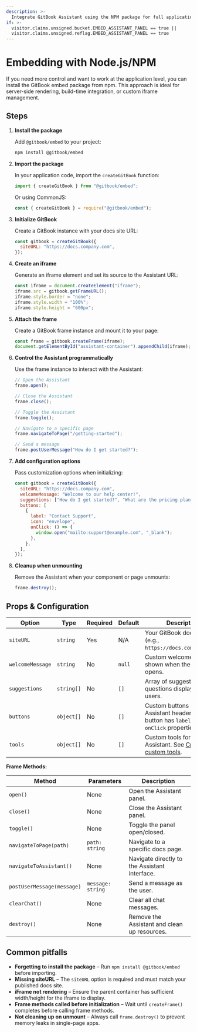 ```yaml
---
description: >-
  Integrate GitBook Assistant using the NPM package for full application-level control
if: >-
  visitor.claims.unsigned.bucket.EMBED_ASSISTANT_PANEL == true ||
  visitor.claims.unsigned.reflag.EMBED_ASSISTANT_PANEL == true
---
```


# Embedding with Node.js/NPM

If you need more control and want to work at the application level, you can install the GitBook embed package from npm. This approach is ideal for server-side rendering, build-time integration, or custom iframe management.

## Steps

1. **Install the package**

   Add `@gitbook/embed` to your project:

   ```bash
   npm install @gitbook/embed
   ```

2. **Import the package**

   In your application code, import the `createGitBook` function:

   ```javascript
   import { createGitBook } from "@gitbook/embed";
   ```

   Or using CommonJS:

   ```javascript
   const { createGitBook } = require("@gitbook/embed");
   ```

3. **Initialize GitBook**

   Create a GitBook instance with your docs site URL:

   ```javascript
   const gitbook = createGitBook({
     siteURL: "https://docs.company.com",
   });
   ```

4. **Create an iframe**

   Generate an iframe element and set its source to the Assistant URL:

   ```javascript
   const iframe = document.createElement("iframe");
   iframe.src = gitbook.getFrameURL();
   iframe.style.border = "none";
   iframe.style.width = "100%";
   iframe.style.height = "600px";
   ```

5. **Attach the frame**

   Create a GitBook frame instance and mount it to your page:

   ```javascript
   const frame = gitbook.createFrame(iframe);
   document.getElementById("assistant-container").appendChild(iframe);
   ```

6. **Control the Assistant programmatically**

   Use the frame instance to interact with the Assistant:

   ```javascript
   // Open the Assistant
   frame.open();

   // Close the Assistant
   frame.close();

   // Toggle the Assistant
   frame.toggle();

   // Navigate to a specific page
   frame.navigateToPage("/getting-started");

   // Send a message
   frame.postUserMessage("How do I get started?");
   ```

7. **Add configuration options**

   Pass customization options when initializing:

   ```javascript
   const gitbook = createGitBook({
     siteURL: "https://docs.company.com",
     welcomeMessage: "Welcome to our help center!",
     suggestions: ["How do I get started?", "What are the pricing plans?"],
     buttons: [
       {
         label: "Contact Support",
         icon: "envelope",
         onClick: () => {
           window.open("mailto:support@example.com", "_blank");
         },
       },
     ],
   });
   ```

8. **Cleanup when unmounting**

   Remove the Assistant when your component or page unmounts:

   ```javascript
   frame.destroy();
   ```

## Props & Configuration

| Option           | Type       | Required | Default | Description                                                                                             |
| ---------------- | ---------- | -------- | ------- | ------------------------------------------------------------------------------------------------------- |
| `siteURL`        | `string`   | Yes      | N/A     | Your GitBook docs site URL (e.g., `https://docs.company.com`).                                          |
| `welcomeMessage` | `string`   | No       | `null`  | Custom welcome message shown when the Assistant opens.                                                  |
| `suggestions`    | `string[]` | No       | `[]`    | Array of suggested questions displayed to users.                                                        |
| `buttons`        | `object[]` | No       | `[]`    | Custom buttons in the Assistant header. Each button has `label`, `icon`, and `onClick` properties.      |
| `tools`          | `object[]` | No       | `[]`    | Custom tools for the Assistant. See [Creating custom tools](../configuration/creating-custom-tools.md). |

**Frame Methods:**

| Method                     | Parameters        | Description                                   |
| -------------------------- | ----------------- | --------------------------------------------- |
| `open()`                   | None              | Open the Assistant panel.                     |
| `close()`                  | None              | Close the Assistant panel.                    |
| `toggle()`                 | None              | Toggle the panel open/closed.                 |
| `navigateToPage(path)`     | `path: string`    | Navigate to a specific docs page.             |
| `navigateToAssistant()`    | None              | Navigate directly to the Assistant interface. |
| `postUserMessage(message)` | `message: string` | Send a message as the user.                   |
| `clearChat()`              | None              | Clear all chat messages.                      |
| `destroy()`                | None              | Remove the Assistant and clean up resources.  |

## Common pitfalls

- **Forgetting to install the package** – Run `npm install @gitbook/embed` before importing.
- **Missing siteURL** – The `siteURL` option is required and must match your published docs site.
- **iFrame not rendering** – Ensure the parent container has sufficient width/height for the iframe to display.
- **Frame methods called before initialization** – Wait until `createFrame()` completes before calling frame methods.
- **Not cleaning up on unmount** – Always call `frame.destroy()` to prevent memory leaks in single-page apps.
